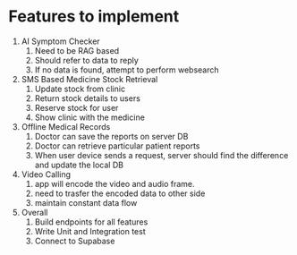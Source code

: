 # Features to implement 

1. AI Symptom Checker 
    1. Need to be RAG based
    2. Should refer to data to reply 
    3. If no data is found, attempt to perform websearch 
2. SMS Based Medicine Stock Retrieval 
    1. Update stock from clinic 
    2. Return stock details to users
    3. Reserve stock for user 
    4. Show clinic with the medicine
3. Offline Medical Records 
    1. Doctor can save the reports on server DB 
    2. Doctor can retrieve particular patient reports 
    3. When user device sends a request, server should find the difference and update the local DB 
4. Video Calling
    1. app will encode the video and audio frame.
    2. need to trasfer the encoded data to other side 
    3. maintain constant data flow 
5. Overall
    1. Build endpoints for all features
    2. Write Unit and Integration test
    3. Connect to Supabase
